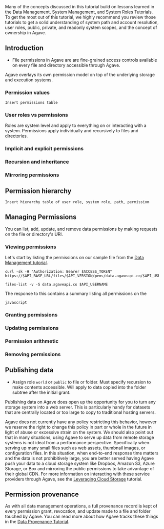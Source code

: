 <aside class="notice">Many of the concepts discussed in this tutorial build on lessons learned in the Data Management, System Management, and System Roles Tutorials. To get the most out of this tutorial, we highly recommend you review those tutorials to get a solid understanding of system path and account resolution, user roles, public, private, and readonly system scopes, and the concept of ownership in Agave.</aside>

## Introduction  

<ul>
<li>File permissions in Agave are are fine-grained access controls available on every file and directory accessible through Agave.</li>
</ul>

Agave overlays its own permission model on top of the underlying storage and execution systems.

### Permission values  

<pre><code>Insert permissions table
</code></pre>

### User roles vs permissions  

Roles are system level and apply to everything on or interacting with a system. Permissions apply individually and recursively to files and directories.

### Implicit and explicit permissions  

### Recursion and inheritance  

### Mirroring permissions  

## Permission hierarchy  

<pre><code>Insert hierarchy table of user role, system role, path, permission
</code></pre>

## Managing Permissions  

You can list, add, update, and remove data permissions by making requests on the file or directory's URI.

### Viewing permissions  

Let's start by listing the permissions on our sample file from the <a href="http://agaveapi.co/documentation/tutorials/data-management-tutorial/" title="Data Management Tutorial">Data Management tutorial</a>.

```shell
curl -sk -H "Authorization: Bearer $ACCESS_TOKEN" https://$API_BASE_URL/files/$API_VERSION/pems/data.agaveapi.co/$API_USERNAME/picksumipsum.txt
```


```plaintext
files-list -v -S data.agaveapi.co $API_USERNAME
``` 


The response to this contains a summary listing all permissions on the

<code>javascript</code>

### Granting permissions  

### Updating permissions  

### Permission arithmetic  

### Removing permissions  

## Publishing data  

<ul>
<li>Assign role <code>world</code> or <code>public</code> to file or folder. Must specify recursion to make contents accessible. Will apply to data copied into the folder subtree after the initial grant.</li>
</ul>

Publishing data on Agave does open up the opportunity for you to turn any storage system into a web server. This is particularly handy for datasets that are centrally located or too large to copy to traditional hosting servers.

Agave does not currently have any policy restricting this behavior, however we reserve the right to change this policy in part or whole in the future in light of abuse or excessive strain on the system. We should also point out that in many situations, using Agave to serve up data from remote storage systems is not ideal from a performance perspective. Specifically when serving up many small files such as web assets, thumbnail images, or configuration files. In this situation, when end-to-end response time matters and the data is not prohibitively large, you are better served having Agave push your data to a cloud storage system like Dropbox, Amazon S3, Azure Storage, or Box and mirroring the public permissions to take advantage of their global CDN. For more information on interacting with these service providers through Agave, see the <a href="http://agaveapi.co/documentation/tutorials/data-management-tutorial/leveraging-cloud-storage-tutorial/" title="Leveraging Cloud Storage Tutorial">Leveraging Cloud Storage</a> tutorial.

## Permission provenance  

As with all data management operations, a full provenance record is kept of every permission grant, revocation, and update made to a file and folder touched by Agave. You can read more about how Agave tracks these things in the <a href="http://agaveapi.co/documentation/tutorials/data-management-tutorial/data-provenance-tutorial/" title="Data Provenance Tutorial">Data Provenance Tutorial</a>.